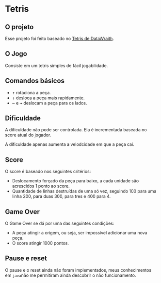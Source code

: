 # Tetris


## O projeto

Esse projeto foi feito baseado no
[Tetris de DataWraith](https://gist.github.com/DataWraith/5236083).


## O Jogo
Consiste em um tetris simples de fácil jogabilidade.

## Comandos básicos

- <kbd>&uarr;</kbd> rotaciona a peça.
- <kbd>&darr;</kbd> desloca a peça mais rapidamente.
- <kbd>&larr;</kbd> e <kbd>&rarr;</kbd> deslocam a peça para os lados.

## Dificuldade

A dificuldade não pode ser controlada. Ela é incrementada baseada no score
atual do jogador. 

A dificuldade apenas aumenta a velodcidade em que a peça cai.

## Score

O score é baseado nos seguintes critérios:

- Deslocamento forçado da peça para baixo, a cada unidade são acrescidos 1
  ponto ao score.
- Quantidade de linhas destruídas de uma só vez, seguindo 100 para uma linha
  200, para duas 300, para tres e 400 para 4.

## Game Over

O Game Over se dá por uma das seguintes condições:

- A peça atingir a origem, ou seja, ser impossível adicionar uma nova peça.
- O score atingir 1000 pontos.

## Pause e reset

O pause e o reset ainda não foram implementados, meus conhecimentos em
`java`não me permitiram ainda descobrir o não funcionamento.
